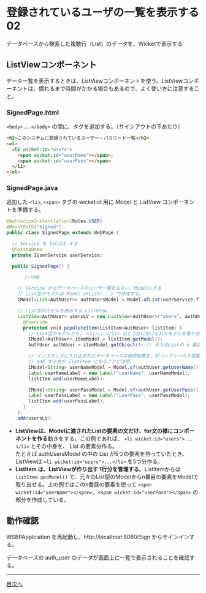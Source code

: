 # 登録されているユーザの一覧を表示する 02


データベースから検索した複数行（List）のデータを、Wicketで表示する

## ListViewコンポーネント

データ一覧を表示するときは、ListViewコンポーネントを使う。ListViewコンポーネントは、慣れるまで時間がかかる場合もあるので、よく使い方に注意すること。

### SignedPage.html

`<body>...</body>` の間に、タグを追加する。（サインアウトの下あたり）

```html
<h2>このシステムに登録されているユーザ一・パスワード一覧</h2>
<ol>
  <li wicket:id="users">
  	<span wicket:id="userName"></span>, 
  	<span wicket:id="userPass"></span>
  </li>
</ol>
```


### SignedPage.java

追加した `<li>`, `<span>` タグの wicket:id 用に Model と ListView コンポーネントを準備する。

```java
@AuthorizeInstantiation(Roles.USER)
@MountPath("Signed")
public class SignedPage extends WebPage {

  // Service を IoC/DI する
  @SpringBean
  private IUserService userService;

  public SignedPage() {

　     //中略

    // Service からデータベースのユーザ一覧をもらい、Modelにする
    // List型のモデルは Model.ofList(...) で作成する。
    IModel<List<AuthUser>> authUsersModel = Model.ofList(userService.findAuthUsers());

    // List型のモデルを表示する ListView
    ListView<AuthUser> usersLV = new ListView<AuthUser>("users", authUsersModel) {
      @Override
      protected void populateItem(ListItem<AuthUser> listItem) {
        // List型のモデルから、 <li>...</li> ひとつ分に分けられたモデルを取り出す
        IModel<AuthUser> itemModel = listItem.getModel();
        AuthUser authUser = itemModel.getObject(); // 元々のListの n 番目の要素

        // インスタンスに入れ込まれたデータベースの検索結果を、列（＝フィールド変数）ごとにとりだして表示する
        // add する先が listItem になることに注意。
        IModel<String> userNameModel = Model.of(authUser.getUserName());
        Label userNameLabel = new Label("userName", userNameModel);
        listItem.add(userNameLabel);

        IModel<String> userPassModel = Model.of(authUser.getUserPass());
        Label userPassLabel = new Label("userPass", userPassModel);
        listItem.add(userPassLabel);
      }
    };
    add(usersLV);
```

- **ListViewは、Modelに渡されたListの要素の文だけ、for文の様にコンポーネントを作る**動きをする。この例であれば、 `<li wicket:id="users">...</li>` とその中身を、 List の要素分作る。<br>たとえば authUsersModel の中の List が5つの要素を持っていたとき、ListViewは  `<li wicket:id="users">...</li>` を5つ分作る。
- **ListItem は、ListViewが作り出す 1行分を管理する**。ListItemからは `listItem.getModel()` で、元々のList型のModelからn番目の要素をModelで取り出せる。上の例ではこのn番目の要素を使って  `<span wicket:id="userName"></span>, <span wicket:id="userPass"></span>` の部分を作成している。

## 動作確認

WSBPApplciation を再起動し、http://localhost:8080/Sign からサインインする。

データベースの auth_user のデータが画面上に一覧で表示されることを確認する。

----

[目次へ](../../README.md) 